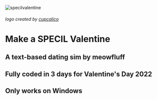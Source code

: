 ![specilvalentine](https://user-images.githubusercontent.com/96433729/153726195-5e335e32-e32c-4476-8c1a-11c156cd6945.png)
###### logo created by [cupcalico](https://twitter.com/cupcalico)

# Make a SPECIL Valentine
## A text-based dating sim by meowfluff
## Fully coded in 3 days for Valentine's Day 2022
## Only works on Windows
